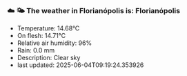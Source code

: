 ### ☁️ 🌤️  The weather in Florianópolis is: Florianópolis

- Temperature: 14.68°C
- On flesh: 14.71°C
- Relative air humidity: 96%
- Rain: 0.0 mm
- Description: Clear sky
- last updated: 2025-06-04T09:19:24.353926
